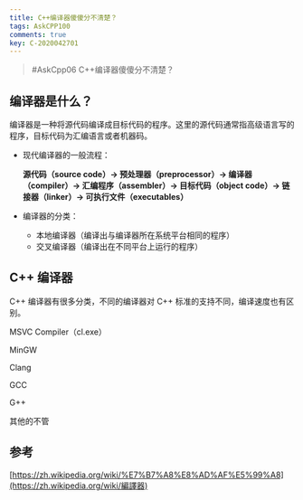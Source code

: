 ```yaml
---
title: C++编译器傻傻分不清楚？
tags: AskCPP100
comments: true
key: C-2020042701
---
```


> \#AskCpp06 C++编译器傻傻分不清楚？

## 编译器是什么？

编译器是一种将源代码编译成目标代码的程序。这里的源代码通常指高级语言写的程序，目标代码为汇编语言或者机器码。

* 现代编译器的一般流程：

  **源代码（source code）→ 预处理器（preprocessor）→ 编译器（compiler）→ 汇编程序（assembler）→ 目标代码（object code）→ 链接器（linker）→ 可执行文件（executables）**

* 编译器的分类：
  * 本地编译器（编译出与编译器所在系统平台相同的程序）
  * 交叉编译器（编译出在不同平台上运行的程序）

## C++ 编译器

C++ 编译器有很多分类，不同的编译器对 C++ 标准的支持不同，编译速度也有区别。

MSVC Compiler（cl.exe）

MinGW

Clang

GCC

G++



其他的不管

## 参考

[https://zh.wikipedia.org/wiki/%E7%B7%A8%E8%AD%AF%E5%99%A8](https://zh.wikipedia.org/wiki/編譯器)

